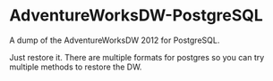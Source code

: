 # AdventureWorksDW-PostgreSQL

A dump of the AdventureWorksDW 2012 for PostgreSQL.

Just restore it. There are multiple formats for postgres so you can try multiple methods to restore the DW. 
